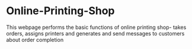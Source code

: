 # Online-Printing-Shop
This webpage performs the basic functions of online printing shop- takes orders, assigns printers and generates and send messages to customers about order completion
